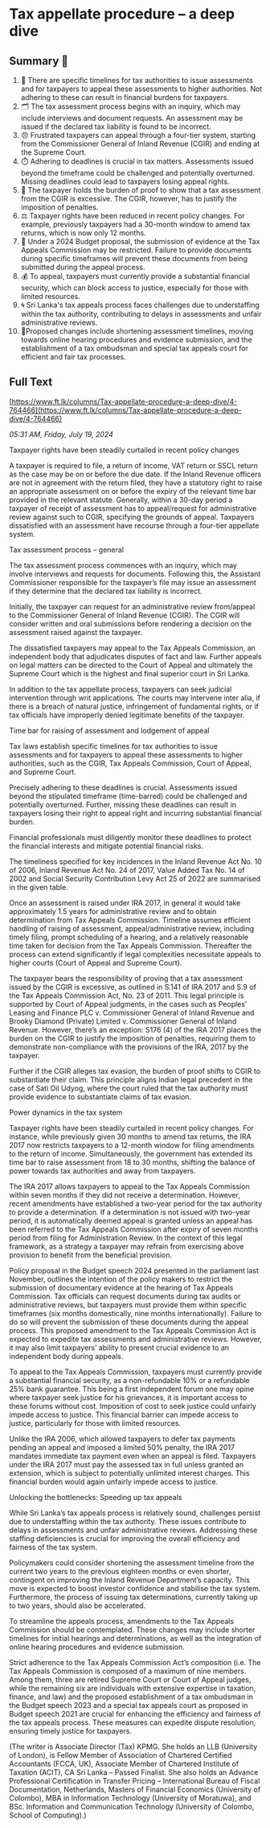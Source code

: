 # Tax appellate procedure – a deep dive

## Summary 🤖

1. 📄 There are specific timelines for tax authorities to issue assessments and for taxpayers to appeal these assessments to higher authorities. Not adhering to these can result in financial burdens for taxpayers. 
2. 🗂️ The tax assessment process begins with an inquiry, which may include interviews and document requests. An assessment may be issued if the declared tax liability is found to be incorrect. 
3. 😠 Frustrated taxpayers can appeal through a four-tier system, starting from the Commissioner General of Inland Revenue (CGIR) and ending at the Supreme Court. 
4. ⏱️ Adhering to deadlines is crucial in tax matters. Assessments issued beyond the timeframe could be challenged and potentially overturned. Missing deadlines could lead to taxpayers losing appeal rights. 
5. 🤔 The taxpayer holds the burden of proof to show that a tax assessment from the CGIR is excessive. The CGIR, however, has to justify the imposition of penalties. 
6. ⚖️ Taxpayer rights have been reduced in recent policy changes. For example, previously taxpayers had a 30-month window to amend tax returns, which is now only 12 months. 
7. 💼 Under a 2024 Budget proposal, the submission of evidence at the Tax Appeals Commission may be restricted. Failure to provide documents during specific timeframes will prevent these documents from being submitted during the appeal process. 
8. 💰 To appeal, taxpayers must currently provide a substantial financial security, which can block access to justice, especially for those with limited resources.
9. 🌀 Sri Lanka's tax appeals process faces challenges due to understaffing within the tax authority, contributing to delays in assessments and unfair administrative reviews. 
10. 🏢Proposed changes include shortening assessment timelines, moving towards online hearing procedures and evidence submission, and the establishment of a tax ombudsman and special tax appeals court for efficient and fair tax processes.

## Full Text

[https://www.ft.lk/columns/Tax-appellate-procedure-a-deep-dive/4-764466](https://www.ft.lk/columns/Tax-appellate-procedure-a-deep-dive/4-764466)

*05:31 AM, Friday, July 19, 2024*

Taxpayer rights have been steadily curtailed in recent policy changes

A taxpayer is required to file, a return of income, VAT return or SSCL return as the case may be on or before the due date. If the Inland Revenue officers are not in agreement with the return filed, they have a statutory right to raise an appropriate assessment on or before the expiry of the relevant time bar provided in the relevant statute. Generally, within a 30-day period a taxpayer of receipt of assessment has to appeal/request for administrative review against such to CGIR, specifying the grounds of appeal. Taxpayers dissatisfied with an assessment have recourse through a four-tier appellate system.

Tax assessment process – general

The tax assessment process commences with an inquiry, which may involve interviews and requests for documents. Following this, the Assistant Commissioner responsible for the taxpayer’s file may issue an assessment if they determine that the declared tax liability is incorrect.

Initially, the taxpayer can request for an administrative review from/appeal to the Commissioner General of Inland Revenue (CGIR). The CGIR will consider written and oral submissions before rendering a decision on the assessment raised against the taxpayer.

The dissatisfied taxpayers may appeal to the Tax Appeals Commission, an independent body that adjudicates disputes of fact and law. Further appeals on legal matters can be directed to the Court of Appeal and ultimately the Supreme Court which is the highest and final superior court in Sri Lanka.

In addition to the tax appellate process, taxpayers can seek judicial intervention through writ applications. The courts may intervene inter alia, if there is a breach of natural justice, infringement of fundamental rights, or if tax officials have improperly denied legitimate benefits of the taxpayer.

Time bar for raising of assessment and lodgement of appeal

Tax laws establish specific timelines for tax authorities to issue assessments and for taxpayers to appeal these assessments to higher authorities, such as the CGIR, Tax Appeals Commission, Court of Appeal, and Supreme Court.

Precisely adhering to these deadlines is crucial. Assessments issued beyond the stipulated timeframe (time-barred) could be challenged and potentially overturned. Further, missing these deadlines can result in taxpayers losing their right to appeal right and incurring substantial financial burden.

Financial professionals must diligently monitor these deadlines to protect the financial interests and mitigate potential financial risks.

The timeliness specified for key incidences in the Inland Revenue Act No. 10 of 2006, Inland Revenue Act No. 24 of 2017, Value Added Tax No. 14 of 2002 and Social Security Contribution Levy Act 25 of 2022 are summarised in the given table.

Once an assessment is raised under IRA 2017, in general it would take approximately 1.5 years for administrative review and to obtain determination from Tax Appeals Commission. Timeline assumes efficient handling of raising of assessment, appeal/administrative review, including timely filing, prompt scheduling of a hearing, and a relatively reasonable time taken for decision from the Tax Appeals Commission. Thereafter the process can extend significantly if legal complexities necessitate appeals to higher courts (Court of Appeal and Supreme Court).

The taxpayer bears the responsibility of proving that a tax assessment issued by the CGIR is excessive, as outlined in S.141 of IRA 2017 and S.9 of the Tax Appeals Commission Act, No. 23 of 2011. This legal principle is supported by Court of Appeal judgments, in the cases such as Peoples’ Leasing and Finance PLC v. Commissioner General of Inland Revenue and Brooky Diamond (Private) Limited v. Commissioner General of Inland Revenue. However, there’s an exception: S176 (4) of the IRA 2017 places the burden on the CGIR to justify the imposition of penalties, requiring them to demonstrate non-compliance with the provisions of the IRA, 2017 by the taxpayer.

Further if the CGIR alleges tax evasion, the burden of proof shifts to CGIR to substantiate their claim. This principle aligns Indian legal precedent in the case of Sati Oil Udyog, where the court ruled that the tax authority must provide evidence to substantiate claims of tax evasion.

Power dynamics in the tax system

Taxpayer rights have been steadily curtailed in recent policy changes. For instance, while previously given 30 months to amend tax returns, the IRA 2017 now restricts taxpayers to a 12-month window for filing amendments to the return of income. Simultaneously, the government has extended its time bar to raise assessment from 18 to 30 months, shifting the balance of power towards tax authorities and away from taxpayers.

The IRA 2017 allows taxpayers to appeal to the Tax Appeals Commission within seven months if they did not receive a determination. However, recent amendments have established a two-year period for the tax authority to provide a determination. If a determination is not issued with two-year period, it is automatically deemed appeal is granted unless an appeal has been referred to the Tax Appeals Commission after expiry of seven months period from filing for Administration Review. In the context of this legal framework, as a strategy a taxpayer may refrain from exercising above provision to benefit from the beneficial provision.

Policy proposal in the Budget speech 2024 presented in the parliament last November, outlines the intention of the policy makers to restrict the submission of documentary evidence at the hearing of Tax Appeals Commission. Tax officials can request documents during tax audits or administrative reviews, but taxpayers must provide them within specific timeframes (six months domestically, nine months internationally). Failure to do so will prevent the submission of these documents during the appeal process. This proposed amendment to the Tax Appeals Commission Act is expected to expedite tax assessments and administrative reviews. However, it may also limit taxpayers’ ability to present crucial evidence to an independent body during appeals.

To appeal to the Tax Appeals Commission, taxpayers must currently provide a substantial financial security, as a non-refundable 10% or a refundable 25% bank guarantee. This being a first independent forum one may opine where taxpayer seek justice for his grievances, it is important access to these forums without cost. Imposition of cost to seek justice could unfairly impede access to justice. This financial barrier can impede access to justice, particularly for those with limited resources.

Unlike the IRA 2006, which allowed taxpayers to defer tax payments pending an appeal and imposed a limited 50% penalty, the IRA 2017 mandates immediate tax payment even when an appeal is filed. Taxpayers under the IRA 2017 must pay the assessed tax in full unless granted an extension, which is subject to potentially unlimited interest charges. This financial burden would again unfairly impede access to justice.

Unlocking the bottlenecks: Speeding up tax appeals

While Sri Lanka’s tax appeals process is relatively sound, challenges persist due to understaffing within the tax authority. These issues contribute to delays in assessments and unfair administrative reviews. Addressing these staffing deficiencies is crucial for improving the overall efficiency and fairness of the tax system.

Policymakers could consider shortening the assessment timeline from the current two years to the previous eighteen months or even shorter, contingent on improving the Inland Revenue Department’s capacity. This move is expected to boost investor confidence and stabilise the tax system. Furthermore, the process of issuing tax determinations, currently taking up to two years, should also be accelerated.

To streamline the appeals process, amendments to the Tax Appeals Commission should be contemplated. These changes may include shorter timelines for initial hearings and determinations, as well as the integration of online hearing procedures and evidence submission.

Strict adherence to the Tax Appeals Commission Act’s composition (i.e. The Tax Appeals Commission is composed of a maximum of nine members. Among them, three are retired Supreme Court or Court of Appeal judges, while the remaining six are individuals with extensive expertise in taxation, finance, and law) and the proposed establishment of a tax ombudsman in the Budget speech 2023 and a special tax appeals court as proposed in Budget speech 2021 are crucial for enhancing the efficiency and fairness of the tax appeals process. These measures can expedite dispute resolution, ensuring timely justice for taxpayers.

(The writer is Associate Director (Tax) KPMG. She holds an LLB (University of London), is Fellow Member of Association of Chartered Certified Accountants (FCCA, UK), Associate Member of Chartered Institute of Taxation (ACIT), CA Sri Lanka – Passed Finalist. She also holds an Advance Professional Certification in Transfer Pricing – International Bureau of Fiscal Documentation, Netherlands, Masters of Financial Economics (University of Colombo), MBA in Information Technology (University of Moratuwa), and BSc. Information and Communication Technology (University of Colombo, School of Computing).)

